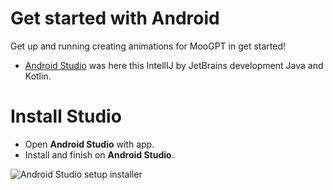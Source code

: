 # Get started with Android
Get up and running creating animations for MooGPT in get started!

- [Android Studio](https://developer.android.com/studio) was here this IntellIJ by JetBrains development Java and Kotlin.
# Install Studio
- Open **Android Studio** with app. 
- Install and finish on **Android Studio**.

![Android Studio setup installer](https://developer.android.com/static/codelabs/basic-android-kotlin-compose-install-android-studio/img/6a7eba659ca0d6f1_1920.png) 
